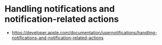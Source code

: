 # Handling notifications and notification-related actions
- https://developer.apple.com/documentation/usernotifications/handling-notifications-and-notification-related-actions
